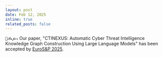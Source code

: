 ```yaml
---
layout: post
date: Feb 12, 2025
inline: true
related_posts: false
---
```


`💜𝒫𝒶𝓅𝑒𝓇` Our paper, "CTINEXUS: Automatic Cyber Threat Intelligence Knowledge Graph Construction Using Large Language Models" has been accepted by [EuroS&P 2025](https://eurosp2025.ieee-security.org/).

<!-- `💜𝒫𝒶𝓅𝑒𝓇` `🩵𝒜𝔀𝒶𝓇𝒹` `🤍𝒮𝓮𝑟𝓋𝒾𝓬𝓮` `💛𝑪𝑜𝓃𝒻𝑒𝓇𝑒𝓃𝒸𝓮` -->
